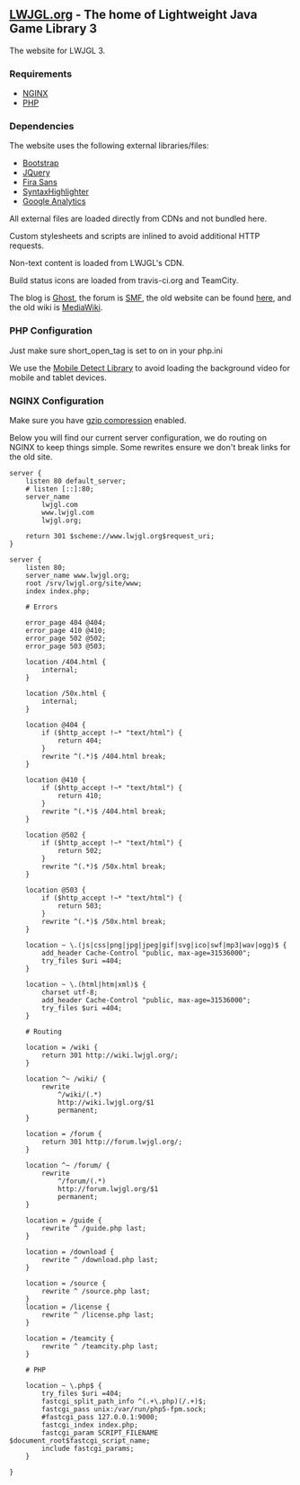## [LWJGL.org](http://www.lwjgl.org) - The home of Lightweight Java Game Library 3

The website for LWJGL 3.

### Requirements

- [NGINX](http://www.nginx.org/)
- [PHP](http://www.php.net/)

### Dependencies

The website uses the following external libraries/files:

- [Bootstrap](http://getbootstrap.com/)
- [JQuery](http://www.jquery.com/)
- [Fira Sans](http://mozilla.github.io/Fira/)
- [SyntaxHighlighter](http://alexgorbatchev.com/SyntaxHighlighter/)
- [Google Analytics](http://www.google.com/analytics)

All external files are loaded directly from CDNs and not bundled here.

Custom stylesheets and scripts are inlined to avoid additional HTTP requests.

Non-text content is loaded from LWJGL's CDN.

Build status icons are loaded from travis-ci.org and TeamCity.

The blog is [Ghost](https://ghost.org/), the forum is [SMF](http://www.simplemachines.org/), the old website can be found [here](https://github.com/LWJGL/lwjgl-www), and the old wiki is [MediaWiki](https://www.mediawiki.org/).

### PHP Configuration

Just make sure short_open_tag is set to on in your php.ini

We use the [Mobile Detect Library](http://mobiledetect.net) to avoid loading the background video for mobile and tablet devices.

### NGINX Configuration

Make sure you have [gzip compression](http://nginx.org/en/docs/http/ngx_http_gzip_module.html) enabled.

Below you will find our current server configuration, we do routing on NGINX to keep things simple. Some rewrites ensure we don't break links for the old site.

```Nginx
server {
	listen 80 default_server;
	# listen [::]:80;
	server_name
		lwjgl.com
		www.lwjgl.com
		lwjgl.org;

	return 301 $scheme://www.lwjgl.org$request_uri;
}

server {
	listen 80;
	server_name www.lwjgl.org;
	root /srv/lwjgl.org/site/www;
	index index.php;

	# Errors

	error_page 404 @404;
	error_page 410 @410;
	error_page 502 @502;
	error_page 503 @503;

	location /404.html {
		internal;
	}
	
	location /50x.html {
		internal;
	}
	
	location @404 {
		if ($http_accept !~* "text/html") {
			return 404;
		}
		rewrite ^(.*)$ /404.html break;
	}
	
	location @410 {
		if ($http_accept !~* "text/html") {
			return 410;
		}
		rewrite ^(.*)$ /404.html break;
	}
	
	location @502 {
		if ($http_accept !~* "text/html") {
			return 502;
		}
		rewrite ^(.*)$ /50x.html break;
	}
	
	location @503 {
		if ($http_accept !~* "text/html") {
			return 503;
		}
		rewrite ^(.*)$ /50x.html break;
	}
	
	location ~ \.(js|css|png|jpg|jpeg|gif|svg|ico|swf|mp3|wav|ogg)$ {
		add_header Cache-Control "public, max-age=31536000";
		try_files $uri =404;
	}

	location ~ \.(html|htm|xml)$ {
		charset utf-8;
		add_header Cache-Control "public, max-age=31536000";
		try_files $uri =404;
	}

	# Routing
	
	location = /wiki {
		return 301 http://wiki.lwjgl.org/;
	}
	
	location ^~ /wiki/ {
		rewrite
			^/wiki/(.*)
			http://wiki.lwjgl.org/$1
			permanent;
	}
	
	location = /forum {
		return 301 http://forum.lwjgl.org/;
	}
	
	location ^~ /forum/ {
		rewrite
			^/forum/(.*)
			http://forum.lwjgl.org/$1
			permanent;
	}
	
	location = /guide {
		rewrite ^ /guide.php last;
	}
	
	location = /download {
		rewrite ^ /download.php last;
	}
	
	location = /source {
		rewrite ^ /source.php last;
	}
	location = /license {
		rewrite ^ /license.php last;
	}
	
	location = /teamcity {
		rewrite ^ /teamcity.php last;
	}

	# PHP

	location ~ \.php$ {
		try_files $uri =404;
		fastcgi_split_path_info ^(.+\.php)(/.+)$;
		fastcgi_pass unix:/var/run/php5-fpm.sock;
		#fastcgi_pass 127.0.0.1:9000;
		fastcgi_index index.php;
		fastcgi_param SCRIPT_FILENAME $document_root$fastcgi_script_name;
		include fastcgi_params;
	}

}
```
